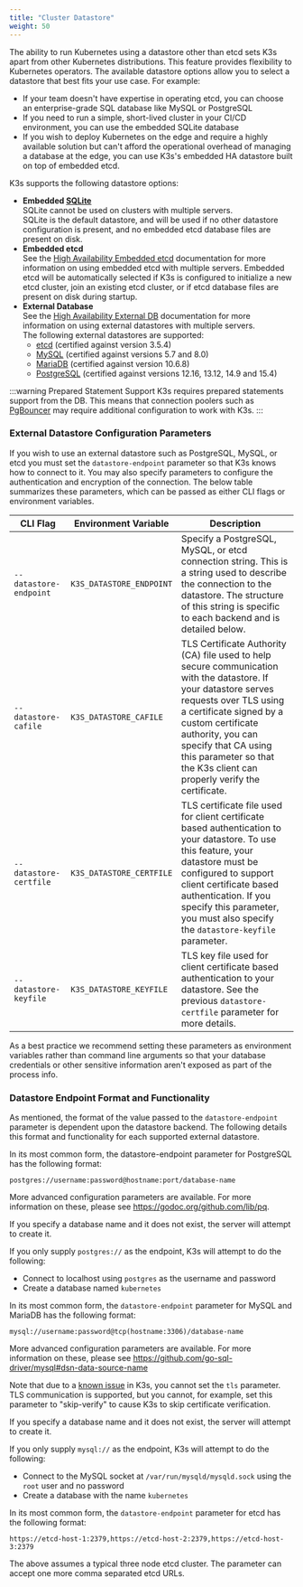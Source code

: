 ```yaml
---
title: "Cluster Datastore"
weight: 50
---
```



The ability to run Kubernetes using a datastore other than etcd sets K3s apart from other Kubernetes distributions. This feature provides flexibility to Kubernetes operators. The available datastore options allow you to select a datastore that best fits your use case. For example:

* If your team doesn't have expertise in operating etcd, you can choose an enterprise-grade SQL database like MySQL or PostgreSQL
* If you need to run a simple, short-lived cluster in your CI/CD environment, you can use the embedded SQLite database
* If you wish to deploy Kubernetes on the edge and require a highly available solution but can't afford the operational overhead of managing a database at the edge, you can use K3s's embedded HA datastore built on top of embedded etcd.

K3s supports the following datastore options:

* **Embedded [SQLite](https://www.sqlite.org/index.html)**  
  SQLite cannot be used on clusters with multiple servers.  
  SQLite is the default datastore, and will be used if no other datastore configuration is present, and no embedded etcd database files are present on disk.
* **Embedded etcd**  
  See the [High Availability Embedded etcd](ha-embedded.md) documentation for more information on using embedded etcd with multiple servers.
  Embedded etcd will be automatically selected if K3s is configured to initialize a new etcd cluster, join an existing etcd cluster, or if etcd database files are present on disk during startup.
* **External Database**  
  See the [High Availability External DB](ha.md) documentation for more information on using external datastores with multiple servers.  
  The following external datastores are supported:
  * [etcd](https://etcd.io/) (certified against version 3.5.4)
  * [MySQL](https://www.mysql.com/) (certified against versions 5.7 and 8.0)
  * [MariaDB](https://mariadb.org/) (certified against version 10.6.8)
  * [PostgreSQL](https://www.postgresql.org/) (certified against versions 12.16, 13.12, 14.9 and 15.4)

:::warning Prepared Statement Support
K3s requires prepared statements support from the DB. This means that connection poolers such as [PgBouncer](https://www.pgbouncer.org/faq.html#how-to-use-prepared-statements-with-transaction-pooling) may require additional configuration to work with K3s.
:::

### External Datastore Configuration Parameters
If you wish to use an external datastore such as PostgreSQL, MySQL, or etcd you must set the `datastore-endpoint` parameter so that K3s knows how to connect to it. You may also specify parameters to configure the authentication and encryption of the connection. The below table summarizes these parameters, which can be passed as either CLI flags or environment variables.

| CLI Flag | Environment Variable | Description
|------------|-------------|------------------
| `--datastore-endpoint` | `K3S_DATASTORE_ENDPOINT` | Specify a PostgreSQL, MySQL, or etcd connection string. This is a string used to describe the connection to the datastore. The structure of this string is specific to each backend and is detailed below. |
| `--datastore-cafile` | `K3S_DATASTORE_CAFILE` | TLS Certificate Authority (CA) file used to help secure communication with the datastore. If your datastore serves requests over TLS using a certificate signed by a custom certificate authority, you can specify that CA using this parameter so that the K3s client can properly verify the certificate. |
| `--datastore-certfile` | `K3S_DATASTORE_CERTFILE` | TLS certificate file used for client certificate based authentication to your datastore. To use this feature, your datastore must be configured to support client certificate based authentication. If you specify this parameter, you must also specify the `datastore-keyfile` parameter. |
| `--datastore-keyfile` | `K3S_DATASTORE_KEYFILE` | TLS key file used for client certificate based authentication to your datastore. See the previous `datastore-certfile` parameter for more details. |

As a best practice we recommend setting these parameters as environment variables rather than command line arguments so that your database credentials or other sensitive information aren't exposed as part of the process info.

### Datastore Endpoint Format and Functionality
As mentioned, the format of the value passed to the `datastore-endpoint` parameter is dependent upon the datastore backend. The following details this format and functionality for each supported external datastore.

<Tabs>
<TabItem value="PostgreSQL">


  In its most common form, the datastore-endpoint parameter for PostgreSQL has the following format:

  `postgres://username:password@hostname:port/database-name`

  More advanced configuration parameters are available. For more information on these, please see https://godoc.org/github.com/lib/pq.

  If you specify a database name and it does not exist, the server will attempt to create it.

  If you only supply `postgres://`  as the endpoint, K3s will attempt to do the following:

  - Connect to localhost using `postgres` as the username and password
  - Create a database named `kubernetes`

</TabItem>
<TabItem value="MySQL / MariaDB">

  In its most common form, the `datastore-endpoint` parameter for MySQL and MariaDB has the following format:

  `mysql://username:password@tcp(hostname:3306)/database-name`

  More advanced configuration parameters are available. For more information on these, please see https://github.com/go-sql-driver/mysql#dsn-data-source-name

  Note that due to a [known issue](https://github.com/k3s-io/k3s/issues/1093) in K3s, you cannot set the `tls` parameter. TLS communication is supported, but you cannot, for example, set this parameter to "skip-verify" to cause K3s to skip certificate verification.

  If you specify a database name and it does not exist, the server will attempt to create it.

  If you only supply `mysql://` as the endpoint, K3s will attempt to do the following:

  - Connect to the MySQL socket at `/var/run/mysqld/mysqld.sock` using the `root` user and no password
  - Create a database with the name `kubernetes`

</TabItem>

<TabItem value="etcd">

  In its most common form, the `datastore-endpoint` parameter for etcd has the following format:

  `https://etcd-host-1:2379,https://etcd-host-2:2379,https://etcd-host-3:2379`

  The above assumes a typical three node etcd cluster. The parameter can accept one more comma separated etcd URLs.

</TabItem>
</Tabs>
